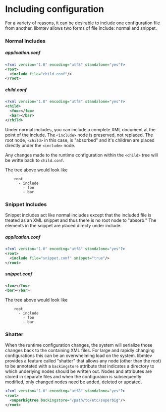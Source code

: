 # Including configuration

For a variety of reasons, it can be desirable to include one configuration
file from another.  libmtev allows two forms of file include: normal and
snippet.

### Normal Includes

##### application.conf
```xml
<?xml version="1.0" encoding="utf8" standalone="yes"?>
<root>
  <include file="child.conf"/>
</root>
```

##### child.conf
```xml
<?xml version="1.0" encoding="utf8" standalone="yes"?>
<child>
  <foo></foo>
  <bar></bar>
</child>
```

Under normal includes, you can include a complete XML document at the point
of the include.  The `<include>` node is preserved, not replaced.  The root
node, `<child>` in this case, is "absorbed" and it's children are placed
directly under the `<include>` node.

Any changes made to the runtime configuration within the `<child>` tree will
be writte back to `child.conf`.

The tree above would look like
```
    root
      - include
        - foo
        - bar
```

### Snippet Includes

Snippet includes act like normal includes except that the included file is
treated as an XML snippet and thus there is no root node to "absorb."  The
elements in the snippet are placed directy under include.

##### application.conf
```xml
<?xml version="1.0" encoding="utf8" standalone="yes"?>
<root>
  <include file="snippet.conf" snippet="true"/>
</root>
```

##### snippet.conf
```xml
<foo></foo>
<bar></bar>
```

The tree above would look like

```
    root
      - include
        - foo
        - bar
```

### Shatter

When the runtime configuration changes, the system will serialize those changes
back to the containing XML files.  For large and rapidly changing 
configurations this can be an overwhelming load on the system.  libmtev provides
a feature called "shatter" that allows any node (other than the root) to be
annotated with a `backingstore` attribute that indicates a directory to which
underlying nodes should be written out.  Nodes and attributes are stored in
separate files and when the configuraion is subsequently modified, only changed
nodes need be added, deleted or updated.

```xml
<?xml version="1.0" encoding="utf8" standalone="yes"?>
<root>
  <superbigtree backingstore="/path/to/etc/superbig"/>
</root>
```
